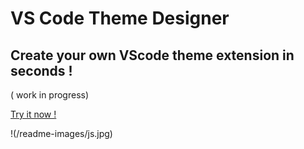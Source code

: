 # VS Code Theme Designer
## Create your own VScode theme extension in seconds !

( work in progress)

[Try it now !](https://manantank.github.io/vscode-theme-designer/)

!(/readme-images/js.jpg)
